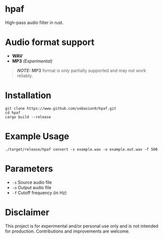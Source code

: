 # hpaf

High-pass audio filter in rust.

# Audio format support

- **WAV**
- **MP3** _(Experimental)_

> **_NOTE:_** **MP3** format is only partially supported and may not work reliably.

# Installation

```
git clone https://www.github.com/sebasion9/hpaf.git
cd hpaf
cargo build --release
```

# Example Usage

```
./target/release/hpaf convert -s example.wav -o example.out.wav -f 500
```

# Parameters
- `-s` Source audio file
- `-o` Output audio file
- `-f` Cutoff frequency (in Hz)

# Disclaimer

This project is for experimental and/or personal use only and is not intended for production. Contributions and improvements are welcome.
